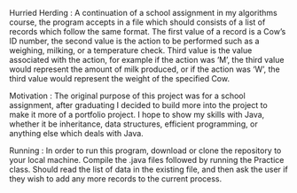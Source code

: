 
Hurried Herding	:
A continuation of a school assignment in my algorithms course, the program accepts in a file which should consists of a list of records which follow the same format. The first value of a record is a Cow’s ID number, the second value is the action to be performed such as a weighing, milking, or a temperature check. Third value is the value associated with the action, for example if the action was ‘M’, the third value would represent the amount of milk produced, or if the action was ‘W’, the third value would represent the weight of the specified Cow.

Motivation :
The original purpose of this project was for a school assignment, after graduating I decided to build more into the project to make it more of a portfolio project. I hope to show my skills with Java, whether it be inheritance, data structures, efficient programming, or anything else which deals with Java. 

Running :
 In order to run this program, download or clone the repository to your local machine. Compile the .java files followed by running the Practice class. Should read the list of data in the existing file, and then ask the user if they wish to add any more records to the current process.
